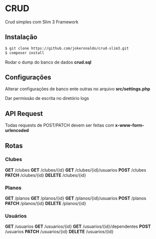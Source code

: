 # CRUD

Crud simples com Slim 3 Framework

## Instalação

```bash
$ git clone https://github.com/jokeronaldo/crud-slim3.git
$ composer install
```

Rodar o dump do banco de dados **crud.sql**

## Configurações

Alterar configurações de banco ente outras no arquivo **src/settings.php**

Dar permissão de escrita no diretório logs

## API Request

Todas requests de POST/PATCH devem ser feitas com **x-www-form-urlencoded**

## Rotas

### Clubes
**GET** /clubes
**GET** /clubes/{id}
**GET** /clubes/{id}/usuarios
**POST** /clubes
**PATCH** /clubes/{id}
**DELETE** /clubes/{id}

### Planos
**GET** /planos
**GET** /planos/{id}
**GET** /planos/{id}/usuarios
**POST** /planos
**PATCH** /planos/{id}
**DELETE** /planos/{id}

### Usuários
**GET** /usuarios
**GET** /usuarios/{id}
**GET** /usuarios/{id}/dependentes
**POST** /usuarios
**PATCH** /usuarios/{id}
**DELETE** /usuarios/{id}
